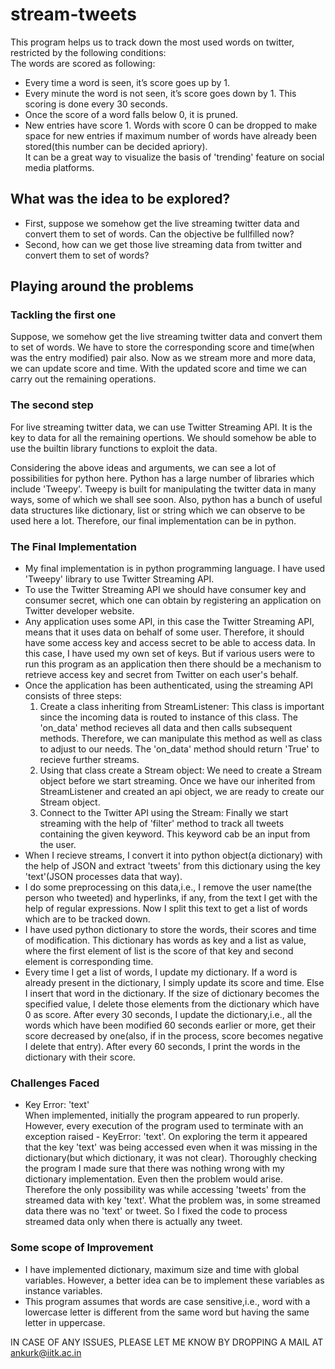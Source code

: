 # stream-tweets
This program helps us to track down the most used words on twitter, restricted by the following conditions:  
The words are scored as following:  
* Every time a word is seen, it’s score goes up by 1.  
* Every minute the word is not seen, it’s score goes down by 1. This scoring is done every 30 seconds.  
* Once the score of a word falls below 0, it is pruned.  
* New entries have score 1. Words with score 0 can be dropped to make space for new entries if maximum number of words have already been stored(this number can be decided apriory).  
It can be a great way to visualize the basis of 'trending' feature on social media platforms.

## What was the idea to be explored?  
* First, suppose we somehow get the live streaming twitter data and convert them to set of words. Can the objective be fullfilled now?  
* Second, how can we get those live streaming data from twitter and convert them to set of words?

## Playing around the problems
### Tackling the first one
Suppose, we somehow get the live streaming twitter data and convert them to set of words. We have to store the corresponding score and time(when was the entry modified) pair also. Now as we stream more and more data, we can update score and time. With the updated score and time we can carry out the remaining operations.
### The second step
For live streaming twitter data, we can use Twitter Streaming API. It is the key to data for all the remaining opertions. We should somehow be able to use the builtin library functions to exploit the data.  

Considering the above ideas and arguments, we can see a lot of possibilities for python here. Python has a large number of libraries which include 'Tweepy'. Tweepy is built for manipulating the twitter data in many ways, some of which we shall see soon. Also, python has a bunch of useful data structures like dictionary, list or string which we can observe to be used here a lot. Therefore, our final implementation can be in python.
### The Final Implementation
* My final implementation is in python programming language. I have used 'Tweepy' library to use Twitter Streaming API.
* To use the Twitter Streaming API we should have consumer key and consumer secret, which one can obtain by registering an application on Twitter developer website.  
* Any application uses some API, in this case the Twitter Streaming API, means that it uses data on behalf of some user. Therefore, it should have some access key and access secret to be able to access data. In this case, I have used my own set of keys. But if various users were to run this program as an application then there should be a mechanism to retrieve access key and secret from Twitter on each user's behalf.  
* Once the application has been authenticated, using the streaming API consists of three steps:
  1. Create a class inheriting from StreamListener: This class is important since the incoming data is routed to instance of this class. The 'on_data' method recieves all data and then calls subsequent methods. Therefore, we can manipulate this method as well as class to adjust to our needs. The 'on_data' method should return 'True' to recieve further streams.
  2. Using that class create a Stream object: We need to create a Stream object before we start streaming. Once we have our inherited from StreamListener and created an api object, we are ready to create our Stream object.
  3. Connect to the Twitter API using the Stream: Finally we start streaming with the help of 'filter' method to track all tweets containing the given keyword. This keyword cab be an input from the user.  
* When I recieve streams, I convert it into python object(a dictionary) with the help of JSON and extract 'tweets' from this dictionary using the key 'text'(JSON processes data that way).  
* I do some preprocessing on this data,i.e., I remove the user name(the person who tweeted) and hyperlinks, if any, from the text I get with the help of regular expressions. Now I split this text to get a list of words which are to be tracked down.
* I have used python dictionary to store the words, their scores and time of modification. This dictionary has words as key and a list as value, where the first element of list is the score of that key and second element is corresponding time.
* Every time I get a list of words, I update my dictionary. If a word is already present in the dictionary, I simply update its score and time. Else I insert that word in the dictionary. If the size of dictionary becomes the specified value, I delete those elements from the dictionary which have 0 as score. After every 30 seconds, I update the dictionary,i.e., all the words which have been modified 60 seconds earlier or more, get their score decreased by one(also, if in the process, score becomes negative I delete that entry). After every 60 seconds, I print the words in the dictionary with their score.  

### Challenges Faced
* Key Error: 'text'  
	When implemented, initially the program appeared to run properly. However, every execution of the program used to terminate with an exception raised - KeyError: 'text'. On exploring the term it appeared that the key 'text' was being accessed even when it was missing in the dictionary(but which dictionary, it was not clear). Thoroughly checking the program I made sure that there was nothing wrong with my dictionary implementation. Even then the problem would arise. Therefore the only possibility was while accessing 'tweets' from the streamed data with key 'text'. What the problem was, in some streamed data there was no 'text' or tweet. So I fixed the code to process streamed data only when there is actually any tweet.

### Some scope of Improvement
* I have implemented dictionary, maximum size and time with global variables. However, a better idea can be to implement these variables as instance variables.
* This program assumes that words are case sensitive,i.e., word with a lowercase letter is different from the same word but having the same letter in uppercase. 

IN CASE OF ANY ISSUES, PLEASE LET ME KNOW BY DROPPING A MAIL AT ankurk@iitk.ac.in
